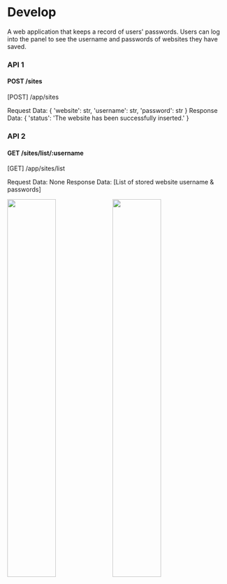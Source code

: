# Develop

A web application that keeps a record of users' passwords. Users can log into the panel to see the username and passwords of websites they
have saved.


### API 1
#### POST /sites
[POST] /app/sites

Request Data: {
'website': str,
'username': str,
'password': str
}
Response Data: {
'status': 'The website has been successfully inserted.'
}

### API 2
#### GET /sites/list/:username

[GET] /app/sites/list

Request Data: None
Response Data: [List of stored website username & passwords]

<p float="left">
  <img src="https://raw.githubusercontent.com/vieee/develop/master/public/a.png" width="47%" />
  <img src="https://raw.githubusercontent.com/vieee/develop/master/public/b.png" width="47%" /> 
</p>
